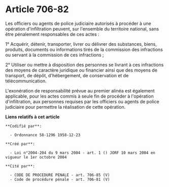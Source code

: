 # Article 706-82

Les officiers ou agents de police judiciaire autorisés à procéder à une opération d'infiltration peuvent, sur l'ensemble du
territoire national, sans être pénalement responsables de ces actes :

1° Acquérir, détenir, transporter, livrer ou délivrer des substances, biens, produits, documents ou informations tirés de la
commission des infractions ou servant à la commission de ces infractions ;

2° Utiliser ou mettre à disposition des personnes se livrant à ces infractions des moyens de caractère juridique ou financier
ainsi que des moyens de transport, de dépôt, d'hébergement, de conservation et de télécommunication.

L'exonération de responsabilité prévue au premier alinéa est également applicable, pour les actes commis à seule fin de
procéder à l'opération d'infiltration, aux personnes requises par les officiers ou agents de police judiciaire pour permettre
la réalisation de cette opération.

**Liens relatifs à cet article**

	**Codifié par**:

	  - Ordonnance 58-1296 1958-12-23

	**Créé par**:

	  - Loi n°2004-204 du 9 mars 2004 - art. 1 () JORF 10 mars 2004 en vigueur le 1er octobre 2004

	**Cité par**:

	  - CODE DE PROCEDURE PENALE - art. 706-85 (V)
	  - Code de procédure pénale - art. 706-81 (V)
